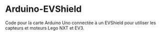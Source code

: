# Arduino-EVShield
Code pour la carte Arduino Uno connectée à un EVShield pour utiliser les capteurs et moteurs Lego NXT et EV3.
